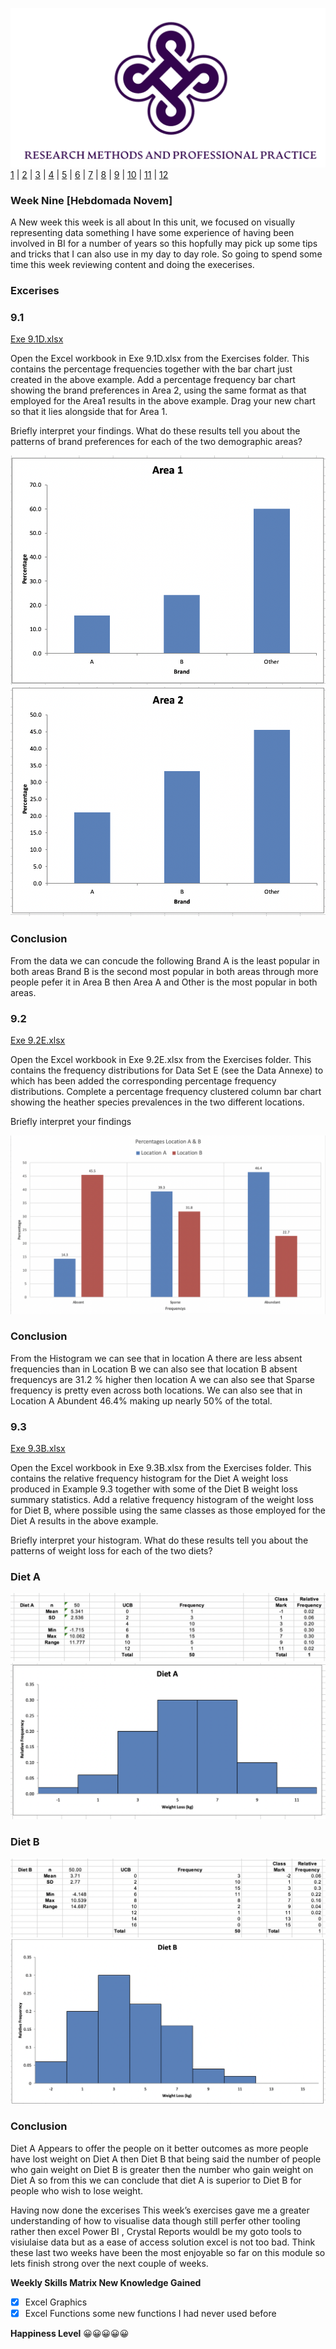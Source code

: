 ![Logo](Images/Logo.png)
[1](/MyPortfolio/RMPP/Unit01.html) | [2](/MyPortfolio/RMPP/Unit02.html) | [3](/MyPortfolio/RMPP/Unit03.html) | [4](/MyPortfolio/RMPP/Unit04.html) | [5](/MyPortfolio/RMPP/Unit05.html) | [6](/MyPortfolio/RMPP/Unit06.html) | [7](/MyPortfolio/RMPP/Unit07.html) | [8](/MyPortfolio/RMPP/Unit08.html) | [9](/MyPortfolio/RMPP/Unit09.html) | [10](/MyPortfolio/RMPP/Unit10.html) | [11](/MyPortfolio/RMPP/Unit11.html) | [12](/MyPortfolio/RMPP/Unit12.html)

### Week Nine [Hebdomada Novem]

A New week this week is all about In this unit, we focused on visually representing data something I have some experience of having been involved in BI for a number of years so this hopfully may pick up some tips and tricks that I can also use in my day to day role. So going to spend some time this week reviewing content and doing the execerises.

### Excerises

### 9.1

[Exe 9.1D.xlsx](/MyPortfolio/RMPP/Exe9.1D.xlsx)

Open the Excel workbook in Exe 9.1D.xlsx from the Exercises folder. This contains the percentage frequencies together with the bar chart just created in the above example. Add a percentage frequency bar chart showing the brand preferences in Area 2, using the same format as that employed for the Area1 results in the above example. Drag your new chart so that it lies alongside that for Area 1.

Briefly interpret your findings. What do these results tell you about the patterns of brand preferences for each of the two demographic areas?

![Logo](A1.png)
![Logo](A2.png)

### Conclusion

From the data we can concude the following Brand A is the least popular in both areas Brand B is the second most popular in both areas through more people pefer it in Area B then Area A and Other is the most popular in both areas.

### 9.2

[Exe 9.2E.xlsx](/MyPortfolio/RMPP/Exe9.2E.xlsx)

Open the Excel workbook in Exe 9.2E.xlsx from the Exercises folder. This contains the frequency distributions for Data Set E (see the Data Annexe) to which has been added the corresponding percentage frequency distributions. Complete a percentage frequency clustered column bar chart showing the heather species prevalences in the two different locations.

Briefly interpret your findings

![Logo](FR.png)

### Conclusion

From the Histogram we can see that in location A there are less absent frequencies than in Location B we can also see that location B  absent frequencys are 31.2 % higher then location A we can also see that Sparse frequency is pretty even across both locations. We can also see that in Location A Abundent 46.4% making up nearly 50% of the total. 

### 9.3

[Exe 9.3B.xlsx](/MyPortfolio/RMPP/Exe9.3B.xlsx)

Open the Excel workbook in Exe 9.3B.xlsx from the Exercises folder. This contains the relative frequency histogram for the Diet A weight loss produced in Example 9.3 together with some of the Diet B weight loss summary statistics. Add a relative frequency histogram of the weight loss for Diet B, where possible using the same classes as those employed for the Diet A results in the above example. 

Briefly interpret your histogram. What do these results tell you about the patterns of weight loss for each of the two diets?

### Diet A

![Logo](D3.png)
![Logo](D4.png)

### Diet B

![Logo](D1.png)
![Logo](D2.png)

### Conclusion


Diet A Appears to offer the people on it better outcomes as more people have lost weight on Diet A then Diet B that being said the number of people who gain weight on Diet B is greater then the number who gain weight on Diet A so from this we can conclude that diet A is superior to Diet B for people who wish to lose weight.  


Having now done the excerises This week’s exercises gave me a greater understanding of how to visualise data though still perfer other tooling rather then excel Power BI , Crystal Reports wouldl be my goto tools to visiulaise data but as a ease of access solution excel is not too bad. Think these last two weeks have been the most enjoyable so far on this module so lets finish strong over the next couple of weeks.  


**Weekly Skills Matrix New Knowledge Gained**

- [x] Excel Graphics
- [x] Excel Functions some new functions I had never used before 

**Happiness Level**
😀😀😀😀😀
